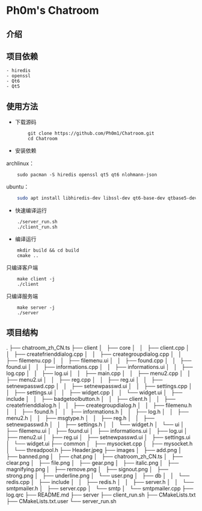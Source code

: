 # Ph0m's Chatroom

## 介绍

## 项目依赖

    - hiredis
    - openssl
    - Qt6
    - Qt5

## 使用方法

- 下载源码
    
```shell
        git clone https://github.com/Ph0m1/Chatroom.git
        cd Chatroom
```
    
- 安装依赖
    
archlinux：

```shell
    sudo pacman -S hiredis openssl qt5 qt6 nlohmann-json
```

ubuntu：
    
```sh
    sudo apt install libhiredis-dev libssl-dev qt6-base-dev qtbase5-dev qttools5-dev-tools qttools5-dev qt6-tools-dev qt6-tools-dev-tools qt6-linguist-tools nlohmann-json-dev
```

- 快速编译运行

```shell
    ./server_run.sh
    ./client_run.sh
```
- 编译运行

```shell
    mkdir build && cd build
    cmake .. 
```
只编译客户端
```shell
    make client -j
    ./client
```
只编译服务端
```shell
    make server -j
    ./server
```

## 项目结构

.
├── chatroom_zh_CN.ts
├── client
│   ├── core
│   │   ├── client.cpp
│   │   ├── createfrienddialog.cpp
│   │   ├── creategroupdialog.cpp
│   │   ├── filemenu.cpp
│   │   ├── filemenu.ui
│   │   ├── found.cpp
│   │   ├── found.ui
│   │   ├── informations.cpp
│   │   ├── informations.ui
│   │   ├── log.cpp
│   │   ├── log.ui
│   │   ├── main.cpp
│   │   ├── menu2.cpp
│   │   ├── menu2.ui
│   │   ├── reg.cpp
│   │   ├── reg.ui
│   │   ├── setnewpasswd.cpp
│   │   ├── setnewpasswd.ui
│   │   ├── settings.cpp
│   │   ├── settings.ui
│   │   ├── widget.cpp
│   │   └── widget.ui
│   ├── include
│   │   ├── badgetoolbutton.h
│   │   ├── client.h
│   │   ├── createfrienddialog.h
│   │   ├── creategroupdialog.h
│   │   ├── filemenu.h
│   │   ├── found.h
│   │   ├── informations.h
│   │   ├── log.h
│   │   ├── menu2.h
│   │   ├── msgtype.h
│   │   ├── reg.h
│   │   ├── setnewpasswd.h
│   │   ├── settings.h
│   │   └── widget.h
│   └── ui
│       ├── filemenu.ui
│       ├── found.ui
│       ├── informations.ui
│       ├── log.ui
│       ├── menu2.ui
│       ├── reg.ui
│       ├── setnewpasswd.ui
│       ├── settings.ui
│       └── widget.ui
├── common
│   ├── mysocket.cpp
│   ├── mysocket.h
│   └── threadpool.h
├── Header.jpeg
├── images
│   ├── add.png
│   ├── banned.png
│   ├── chat.png
│   ├── chatroom_zh_CN.ts
│   ├── clear.png
│   ├── file.png
│   ├── gear.png
│   ├── italic.png
│   ├── magnifying.png
│   ├── remove.png
│   ├── signout.png
│   ├── strong.png
│   ├── underline.png
│   └── user.png
│   ├── db
│   │   └── redis.cpp
│   ├── include
│   │   ├── redis.h
│   │   ├── server.h
│   │   └── smtpmailer.h
│   ├── server.cpp
│   └── smtp
│       └── smtpmailer.cpp
├── log.qrc
├── README.md
├── server
├── client_run.sh
├── CMakeLists.txt
├── CMakeLists.txt.user
└── server_run.sh
